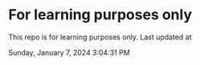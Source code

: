 # For learning purposes only
This repo is for learning purposes only.
Last updated at

Sunday, January 7, 2024 3:04:31 PM


